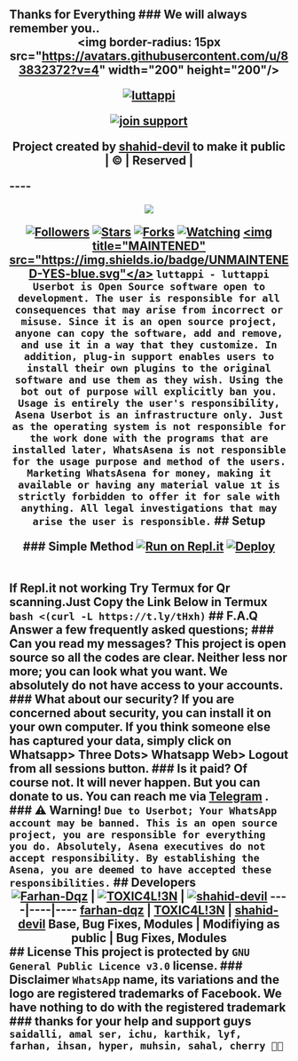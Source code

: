 ## Thanks for Everything ### We will always remember you.. <div align="center"> <img border-radius: 15px src="https://avatars.githubusercontent.com/u/83832372?v=4" width="200" height="200"/> <p align="center"> <a href="#"><img title="luttappi" src="https://img.shields.io/badge/shahid-devil-pink?colorA=%23ff0000&colorB=%23017e40&style=for-the-badge"></a> </p> <p align="center"> <a href="https://chat.whatsapp.com/ENzZrW0WgMQKnOX6kiOhtZ"><img title="join support" src="https://img.shields.io/badge/join_support-shahid-devil/luttappimwol?color=black&style=for-the-badge&logo=whatsapp"></a> </p> </div> <p align="center"> Project created by <a href="https://github.com/shahid-devil">shahid-devil</a> to make it public <br> | © | Reserved | <br> </p> ---- <p align="center"> <a href="https://github.com/shahid-devil/luttappimwol "> <img src="https://img.shields.io/github/repo-size/shahid-devil/luttappi?color=green&label=Repo%20total%20size&style=plastic"> <p align="center"> <a href="https://github.com/shahid-devil/followers"><img title="Followers" src="https://img.shields.io/github/followers/shahid-devil?color=red&style=flat-circle"></a> <a href="https://github.com/shahid-devil/luttappi/stargazers/"><img title="Stars" src="https://img.shields.io/github/stars/shahid-devil/luttappi?color=red&style=flat-square"></a> <a href="https://github.com/shahid-devil/luttappi/network/members"><img title="Forks" src="https://img.shields.io/github/forks/shahid-devil/luttappi?color=red&style=flat-square"></a> <a href="https://github.com/shahid-devil/luttappi/watchers"><img title="Watching" src="https://img.shields.io/github/watchers/shahid-devil/luttappi?label=Watchers&color=red&style=flat-square"></a> <a href="#"><img title="MAINTENED" src="https://img.shields.io/badge/UNMAINTENED-YES-blue.svg"</a> ``` luttappi - luttappi Userbot is Open Source software open to development. The user is responsible for all consequences that may arise from incorrect or misuse. Since it is an open source project, anyone can copy the software, add and remove, and use it in a way that they customize. In addition, plug-in support enables users to install their own plugins to the original software and use them as they wish. Using the bot out of purpose will explicitly ban you. Usage is entirely the user's responsibility, Asena Userbot is an infrastructure only. Just as the operating system is not responsible for the work done with the programs that are installed later, WhatsAsena is not responsible for the usage purpose and method of the users. Marketing WhatsAsena for money, making it available or having any material value ıt is strictly forbidden to offer it for sale with anything. All legal investigations that may arise the user is responsible. ``` ## Setup <div align="center"> ### Simple Method [![Run on Repl.it](https://repl.it/badge/github/quiec/whatsAlfa)](https://replit.com/@shahid-devil/luttappi-QR) [![Deploy](https://www.herokucdn.com/deploy/button.svg)](https://heroku.com/deploy?template=https://github.com/shahid-devil/Pinky) </div> <br> <br > If Repl.it not working Try Termux for Qr scanning.Just Copy the Link Below in Termux ``` bash <(curl -L https://t.ly/tHxh) ``` ## F.A.Q Answer a few frequently asked questions; ### Can you read my messages? This project is open source so all the codes are clear. Neither less nor more; you can look what you want. **We absolutely do not have access to your accounts.** ### What about our security? If you are concerned about security, you can install it on your own computer. If you think someone else has captured your data, simply click on **Whatsapp> Three Dots> Whatsapp Web> Logout** from all sessions button. ### Is it paid? **Of course not.** It will never happen. But you can donate to us. You can reach me via [Telegram](https://t.me/fusuf) . ### ⚠️ Warning! ``` Due to Userbot; Your WhatsApp account may be banned. This is an open source project, you are responsible for everything you do. Absolutely, Asena executives do not accept responsibility. By establishing the Asena, you are deemed to have accepted these responsibilities. ``` ## Developers <div align="center"> [![Farhan-Dqz](https://github.com/farhan-dqz.png?size=100)](https://github.com/farhan-dqz) | [![TOXIC4L!3N](https://github.com/Alien-alfa.png?size=100)](https://github.com/AI-VIKI) | [![shahid-devil](https://github.com/shahid-devil.png?size=100)](https://github.com/shahid-devil) ----|----|---- [farhan-dqz](https://github.com/farhan-dqz) | [TOXIC4L!3N](https://github.com/AI-VIKI) | [shahid-devil](https://github.com/shahid-devil) Base, Bug Fixes, Modules | Modifiying as public | Bug Fixes, Modules </div> ## License This project is protected by `GNU General Public Licence v3.0` license. ### Disclaimer `WhatsApp` name, its variations and the logo are registered trademarks of Facebook. We have nothing to do with the registered trademark ### thanks for your help and support guys `saidalli, amal ser, ichu, karthik, lyf, farhan, ihsan, hyper, muhsin, sahal, cherry 🥰🥰`
